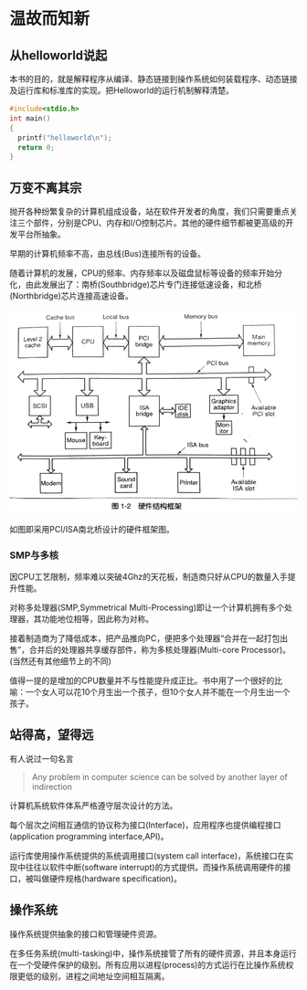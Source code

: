 # 温故而知新

## 从helloworld说起

本书的目的，就是解释程序从编译、静态链接到操作系统如何装载程序、动态链接及运行库和标准库的实现。把Helloworld的运行机制解释清楚。

```c
#include<stdio.h>
int main()
{
  printf("helloworld\n");
  return 0;
}
```

## 万变不离其宗

抛开各种纷繁复杂的计算机组成设备，站在软件开发者的角度，我们只需要重点关注三个部件，分别是CPU、内存和I/O控制芯片。其他的硬件细节都被更高级的开发平台所抽象。

早期的计算机频率不高，由总线(Bus)连接所有的设备。

随着计算机的发展，CPU的频率、内存频率以及磁盘鼠标等设备的频率开始分化，由此发展出了：南桥(Southbridge)芯片专门连接低速设备，和北桥(Northbridge)芯片连接高速设备。

![1-2](1-2.jpg)

如图即采用PCI/ISA南北桥设计的硬件框架图。

### SMP与多核

因CPU工艺限制，频率难以突破4Ghz的天花板，制造商只好从CPU的数量入手提升性能。

对称多处理器(SMP,Symmetrical Multi-Processing)即让一个计算机拥有多个处理器，其功能地位相等，因此称为对称。

接着制造商为了降低成本，把产品推向PC，便把多个处理器“合并在一起打包出售”，合并后的处理器共享缓存部件，称为多核处理器(Multi-core Processor)。(当然还有其他细节上的不同)

值得一提的是增加的CPU数量并不与性能提升成正比。书中用了一个很好的比喻：一个女人可以花10个月生出一个孩子，但10个女人并不能在一个月生出一个孩子。

## 站得高，望得远

有人说过一句名言

> Any problem in computer science can be solved by another layer of indirection

计算机系统软件体系严格遵守层次设计的方法。

每个层次之间相互通信的协议称为接口(Interface)，应用程序也提供编程接口(application programming interface,API)。

运行库使用操作系统提供的系统调用接口(system call interface)，系统接口在实现中往往以软件中断(software interrupt)的方式提供。而操作系统调用硬件的接口，被叫做硬件规格(hardware specification)。

## 操作系统

操作系统提供抽象的接口和管理硬件资源。

在多任务系统(multi-tasking)中，操作系统接管了所有的硬件资源，并且本身运行在一个受硬件保护的级别。所有应用以进程(process)的方式运行在比操作系统权限更低的级别，进程之间地址空间相互隔离。


